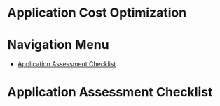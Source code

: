 # Application Cost Optimization

# Navigation Menu
- [Application Assessment Checklist](#Application-Assessment-Checklist)



# Application Assessment Checklist